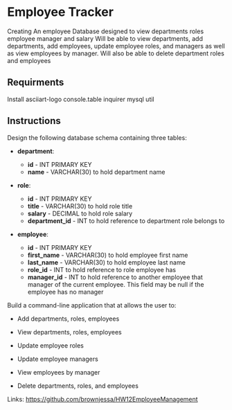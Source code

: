 # Employee Tracker

Creating An employee Database designed to view departments roles employee manager and salary
Will be able to view departments, add departments, add employees, update employee roles, and managers as well as view employees by manager.
Will also be able to delete department roles and employees

## Requirments

Install asciiart-logo
console.table
inquirer
mysql
util

## Instructions

Design the following database schema containing three tables:

- **department**:

  - **id** - INT PRIMARY KEY
  - **name** - VARCHAR(30) to hold department name

- **role**:

  - **id** - INT PRIMARY KEY
  - **title** - VARCHAR(30) to hold role title
  - **salary** - DECIMAL to hold role salary
  - **department_id** - INT to hold reference to department role belongs to

- **employee**:

  - **id** - INT PRIMARY KEY
  - **first_name** - VARCHAR(30) to hold employee first name
  - **last_name** - VARCHAR(30) to hold employee last name
  - **role_id** - INT to hold reference to role employee has
  - **manager_id** - INT to hold reference to another employee that manager of the current employee. This field may be null if the employee has no manager

Build a command-line application that at allows the user to:

- Add departments, roles, employees

- View departments, roles, employees

- Update employee roles

- Update employee managers

- View employees by manager

- Delete departments, roles, and employees

Links:
https://github.com/brownjessa/HW12EmployeeManagement
